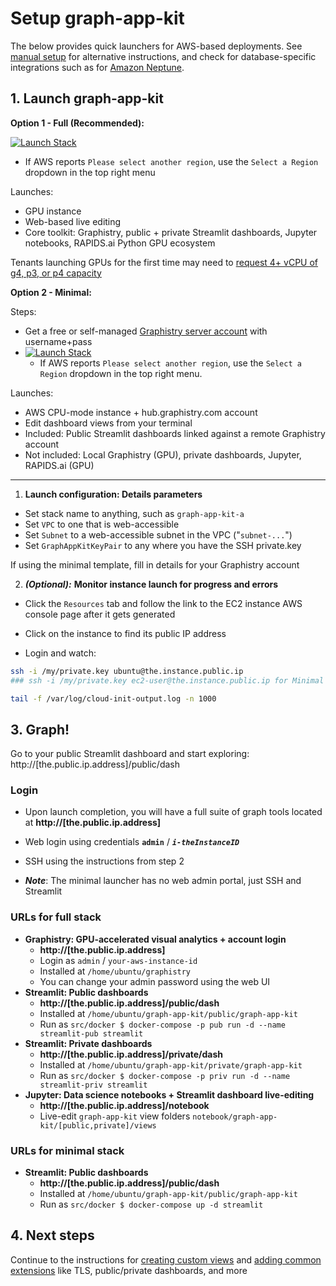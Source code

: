 # Setup graph-app-kit

The below provides quick launchers for AWS-based deployments. See [manual setup](setup-manual.md) for alternative instructions, and check for database-specific integrations such as for [Amazon Neptune](neptune.md).

## 1. Launch graph-app-kit

**Option 1 - Full (Recommended):**

[![Launch Stack](https://s3.amazonaws.com/cloudformation-examples/cloudformation-launch-stack.png)](https://console.aws.amazon.com/cloudformation/home?region=region#/stacks/new?stackName=graph_app_kit_full&templateURL=https://graph-app-kit-repo-public.s3.us-east-2.amazonaws.com/templates/latest/core/graphistry.yml)
  
  * If AWS reports `Please select another region`, use the `Select a Region` dropdown in the top right menu

Launches:

  * GPU instance
  * Web-based live editing
  * Core toolkit: Graphistry, public + private Streamlit dashboards, Jupyter notebooks, RAPIDS.ai Python GPU ecosystem

  Tenants launching GPUs for the first time may need to [request 4+ vCPU of g4, p3, or p4 capacity](https://docs.aws.amazon.com/AWSEC2/latest/UserGuide/ec2-resource-limits.html)

**Option 2 - Minimal:**

Steps:

* Get a free or self-managed [Graphistry server account](https://www.graphistry.com/get-started) with username+pass 
* [![Launch Stack](https://s3.amazonaws.com/cloudformation-examples/cloudformation-launch-stack.png)](https://console.aws.amazon.com/cloudformation/home?region=region#/stacks/new?stackName=graph_app_kit_full&templateURL=https://graph-app-kit-repo-public.s3.us-east-2.amazonaws.com/templates/latest/core/graphistry.yml)
  *  If AWS reports `Please select another region`, use the `Select a Region` dropdown in the top right menu.
 


Launches:

  * AWS CPU-mode instance + hub.graphistry.com account
  * Edit dashboard views from your terminal
  * Included: Public Streamlit dashboards linked against a remote Graphistry account
  * Not included: Local Graphistry (GPU), private dashboards, Jupyter, RAPIDS.ai (GPU)


----

1. **Launch configuration: Details parameters**

  * Set stack name to anything, such as `graph-app-kit-a`
  * Set `VPC` to one that is web-accessible
  * Set `Subnet` to a web-accessible subnet in the VPC ("`subnet-...`")
  * Set `GraphAppKitKeyPair` to any where you have the SSH private.key

  If using the minimal template, fill in details for your Graphistry account

2. ***(Optional):*** **Monitor instance launch for progress and errors**

  * Click the `Resources` tab and follow the link to the EC2 instance AWS console page after it gets generated

  * Click on the instance to find its public IP address
  
  * Login and watch:

  ```bash
  ssh -i /my/private.key ubuntu@the.instance.public.ip 
  ### ssh -i /my/private.key ec2-user@the.instance.public.ip for Minimal launcher

  tail -f /var/log/cloud-init-output.log -n 1000
  ```

## 3. Graph!

Go to your public Streamlit dashboard and start exploring: http://[the.public.ip.address]/public/dash

### Login

* Upon launch completion, you will have a full suite of graph tools located at **http://[the.public.ip.address]**

* Web login using credentials **`admin`** / ***`i-theInstanceID`*** 

* SSH using the instructions from step 2

* ***Note***: The minimal launcher has no web admin portal, just SSH and Streamlit

### URLs for full stack 

* **Graphistry: GPU-accelerated visual analytics + account login**
  * **http://[the.public.ip.address]**
  * Login as `admin` / `your-aws-instance-id`
  * Installed at `/home/ubuntu/graphistry`
  * You can change your admin password using the web UI
* **Streamlit: Public dashboards**
  * **http://[the.public.ip.address]/public/dash**
  * Installed at `/home/ubuntu/graph-app-kit/public/graph-app-kit`
  * Run as `src/docker $ docker-compose -p pub run -d --name streamlit-pub streamlit`
* **Streamlit: Private dashboards**
  * **http://[the.public.ip.address]/private/dash**
  * Installed at `/home/ubuntu/graph-app-kit/private/graph-app-kit`
  * Run as `src/docker $ docker-compose -p priv run -d --name streamlit-priv streamlit`
* **Jupyter: Data science notebooks + Streamlit dashboard live-editing**
  * **http://[the.public.ip.address]/notebook**
  * Live-edit `graph-app-kit` view folders `notebook/graph-app-kit/[public,private]/views`

### URLs for minimal stack 

* **Streamlit: Public dashboards**
  * **http://[the.public.ip.address]/public/dash**
  * Installed at `/home/ubuntu/graph-app-kit/public/graph-app-kit`
  * Run as `src/docker $ docker-compose up -d streamlit`

## 4. Next steps

Continue to the instructions for [creating custom views](views.md) and [adding common extensions](extend.md) like TLS, public/private dashboards, and more
